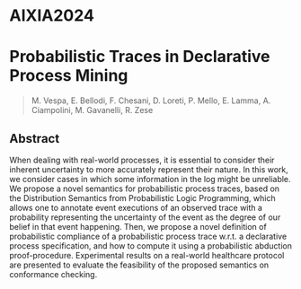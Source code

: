# AIXIA2024

# Probabilistic Traces in Declarative Process Mining

> M. Vespa, E. Bellodi, F. Chesani, D. Loreti, P. Mello, E. Lamma, A. Ciampolini, M. Gavanelli, R. Zese  

## Abstract
When dealing with real-world processes, it is essential to consider their inherent uncertainty to more accurately represent their nature. In this work, we consider cases in which some information in the log might be unreliable. We propose a novel semantics for probabilistic process traces, based on the Distribution Semantics from Probabilistic Logic Programming, which allows one to annotate event executions of an observed trace with a probability representing the uncertainty of the event as the degree of our belief in that event happening. Then, we propose a novel definition of probabilistic compliance of a probabilistic process trace w.r.t. a declarative process specification, and how to compute it using a probabilistic abduction proof-procedure. Experimental results on a real-world healthcare protocol are presented to evaluate the feasibility of the proposed semantics on conformance checking.

